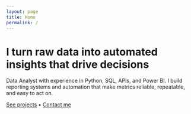 ```yaml
---
layout: page
title: Home
permalink: /
---
```


# I turn raw data into automated insights that drive decisions

Data Analyst with experience in Python, SQL, APIs, and Power BI. I build reporting systems and automation that make metrics reliable, repeatable, and easy to act on.

[See projects](/pages/projects) • [Contact me](/pages/contact)